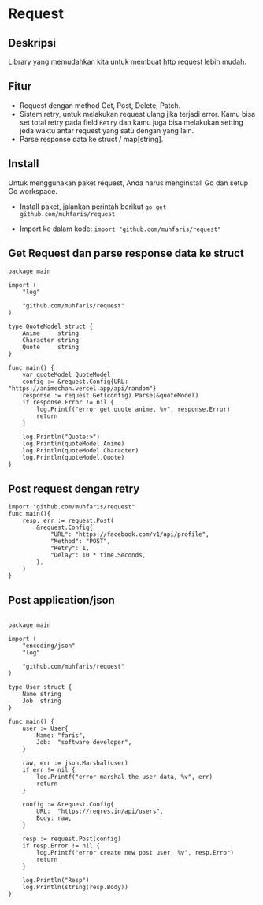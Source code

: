 # Request
## Deskripsi
Library yang memudahkan kita untuk membuat http request lebih mudah.

## Fitur
- Request dengan method Get, Post, Delete, Patch.
- Sistem retry, untuk melakukan request ulang jika terjadi error. Kamu bisa set total retry pada field `Retry` dan kamu juga bisa melakukan setting jeda waktu antar request yang satu dengan yang lain.
- Parse response data ke struct / map[string].

## Install
Untuk menggunakan paket request, Anda harus menginstall Go dan setup Go workspace.
- Install paket, jalankan perintah berikut
`go get github.com/muhfaris/request`

- Import ke dalam kode:
`import "github.com/muhfaris/request"`

## Get Request dan parse response data ke struct
```
package main

import (
	"log"

	"github.com/muhfaris/request"
)

type QuoteModel struct {
	Anime     string
	Character string
	Quote     string
}

func main() {
	var quoteModel QuoteModel
	config := &request.Config{URL: "https://animechan.vercel.app/api/random"}
	response := request.Get(config).Parse(&quoteModel)
	if response.Error != nil {
		log.Printf("error get quote anime, %v", response.Error)
		return
	}

	log.Println("Quote:>")
	log.Println(quoteModel.Anime)
	log.Println(quoteModel.Character)
	log.Println(quoteModel.Quote)
}
```

## Post request dengan retry
```
import "github.com/muhfaris/request"
func main(){
    resp, err := request.Post(
        &request.Config{
            "URL": "https://facebook.com/v1/api/profile",
            "Method": "POST",
            "Retry": 1, 
            "Delay": 10 * time.Seconds,
        },
    )
}
```

## Post application/json
```

package main

import (
	"encoding/json"
	"log"

	"github.com/muhfaris/request"
)

type User struct {
	Name string
	Job  string
}

func main() {
	user := User{
		Name: "faris",
		Job:  "software developer",
	}

	raw, err := json.Marshal(user)
	if err != nil {
		log.Printf("error marshal the user data, %v", err)
		return
	}

	config := &request.Config{
		URL:  "https://reqres.in/api/users",
		Body: raw,
	}

	resp := request.Post(config)
	if resp.Error != nil {
		log.Printf("error create new post user, %v", resp.Error)
		return
	}

	log.Println("Resp")
	log.Println(string(resp.Body))
}
```
